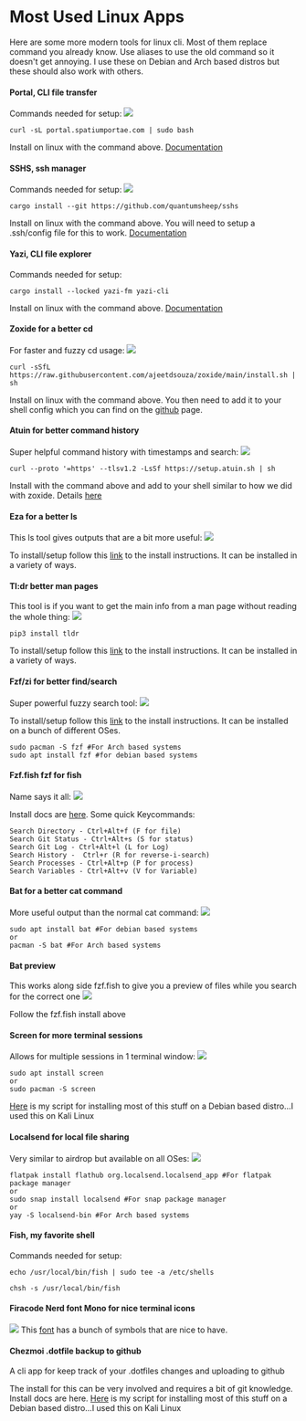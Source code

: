 # Most Used Linux Apps

Here are some more modern tools for linux cli. Most of them replace command you already know. Use aliases to use the old command so it doesn't get annoying. I use these on Debian and Arch based distros but these should also work with others.

#### Portal, CLI file transfer
Commands needed for setup:
![](https://raw.githubusercontent.com/SpatiumPortae/portal/refs/heads/master/assets/demo.gif)

`curl -sL portal.spatiumportae.com | sudo bash`

Install on linux with the command above. [Documentation](https://github.com/SpatiumPortae/portal)

#### SSHS, ssh manager
Commands needed for setup:
![](https://asciinema.org/a/642202)

`cargo install --git https://github.com/quantumsheep/sshs`

Install on linux with the command above.  You will need to setup a .ssh/config file for this to work. [Documentation](https://github.com/quantumsheep/sshs?tab=readme-ov-file)

#### Yazi, CLI file explorer
Commands needed for setup:

`cargo install --locked yazi-fm yazi-cli`

Install on linux with the command above. [Documentation ](https://yazi-rs.github.io/docs/installation)

#### Zoxide for a better cd
For faster and fuzzy cd usage:
![](https://img.notionusercontent.com/s3/prod-files-secure%2F63319eb7-a808-4f94-8661-5626ea6a3328%2Ff494a4c0-0e4b-4462-8309-60af76c77fd0%2F20240624_00h39m20s_grim.png/size/w=1360?exp=1742616105&sig=GnzZiFei3AQbFvQYFaD6d3W_NraeaOzanQSgW_kzNxg)

`curl -sSfL https://raw.githubusercontent.com/ajeetdsouza/zoxide/main/install.sh | sh`

Install on linux with the command above. You then need to add it to your shell config which you can find on the [github](https://github.com/ajeetdsouza/zoxide) page.

#### Atuin for better command history
Super helpful command history with timestamps and search:
![](https://img.notionusercontent.com/s3/prod-files-secure%2F63319eb7-a808-4f94-8661-5626ea6a3328%2F3022c4c1-e4ca-4258-84d0-49f67c9bbde5%2F20240624_00h38m12s_grim.png/size/w=1350?exp=1742616201&sig=nboNQybJnF2I2BABE9pleuUpSUtNnoelYVHCSwzAlNQ)

`curl --proto '=https' --tlsv1.2 -LsSf https://setup.atuin.sh | sh`

Install with the command above and add to your shell similar to how we did with zoxide. Details [here](https://docs.atuin.sh/guide/installation/)

#### Eza for a better ls
This ls tool gives outputs that are a bit more useful:
![](https://img.notionusercontent.com/s3/prod-files-secure%2F63319eb7-a808-4f94-8661-5626ea6a3328%2Ff55f3270-e63c-4599-b66e-8f8ae9f01a31%2F20240701_18h36m41s_grim.png/size/w=1350?exp=1742616205&sig=EzUy1MgWksheu1mMRM4wYG_sZq9bFl5Wwrs28n33RIc)

To install/setup follow this [link](https://github.com/eza-community/eza/blob/main/INSTALL.md) to the install instructions. It can be installed in a variety of ways.

#### Tl:dr better man pages
This tool is if you want to get the main info from a man page without reading the whole thing:
![](https://img.notionusercontent.com/s3/prod-files-secure%2F63319eb7-a808-4f94-8661-5626ea6a3328%2F6c470896-da97-49be-bc2d-8d6e47758183%2F20240624_00h39m37s_grim.png/size/w=1350?exp=1742616216&sig=o-2XRkIGr6E1YwRG28wVeBXdf9tUzmyAwJ29zQ14xDo)

`pip3 install tldr`

To install/setup follow this [link](https://github.com/eza-community/eza/blob/main/INSTALL.md) to the install instructions. It can be installed in a variety of ways.

#### Fzf/zi for better find/search
Super powerful fuzzy search tool:
![](https://img.notionusercontent.com/s3/prod-files-secure%2F63319eb7-a808-4f94-8661-5626ea6a3328%2Fd1321568-96ce-4a4c-8923-cdf16d470571%2F20240624_00h30m22s_grim(1).png/size/w=1350?exp=1742616236&sig=nOgC6sCZDSKrH_h4Y7HTiBSrMXxixi2VtK8pKEXdw98)

To install/setup follow this [link](https://github.com/junegunn/fzf?tab=readme-ov-file#installation) to the install instructions. It can be installed on a bunch of different OSes.

```
sudo pacman -S fzf #For Arch based systems
sudo apt install fzf #for debian based systems
```

#### Fzf.fish fzf for fish
Name says it all:
![](https://img.notionusercontent.com/s3/prod-files-secure%2F63319eb7-a808-4f94-8661-5626ea6a3328%2Fd1321568-96ce-4a4c-8923-cdf16d470571%2F20240624_00h30m22s_grim(1).png/size/w=1350?exp=1742616236&sig=nOgC6sCZDSKrH_h4Y7HTiBSrMXxixi2VtK8pKEXdw98)

Install docs are [here](https://github.com/PatrickF1/fzf.fish/tree/main).
Some quick Keycommands:
```
Search Directory - Ctrl+Alt+f (F for file)
Search Git Status - Ctrl+Alt+s (S for status)
Search Git Log - Ctrl+Alt+l (L for Log)
Search History -  Ctrl+r (R for reverse-i-search)
Search Processes - Ctrl+Alt+p (P for process)
Search Variables - Ctrl+Alt+v (V for Variable)
```

#### Bat for a better cat command
More useful output than the normal cat command:
![](https://img.notionusercontent.com/s3/prod-files-secure%2F63319eb7-a808-4f94-8661-5626ea6a3328%2F45e04a32-443c-420b-be90-fc0e89d07ca3%2F20240624_00h38m43s_grim(1).png/size/w=1350?exp=1742616242&sig=lxrV5PfTGQNicMNk6sY8TssfZi-NI3NdnbOGu3ZOCnc)

```
sudo apt install bat #For debian based systems
or
pacman -S bat #For Arch based systems
```

#### Bat preview
This works along side fzf.fish to give you a preview of files while you search for the correct one
![](https://img.notionusercontent.com/s3/prod-files-secure%2F63319eb7-a808-4f94-8661-5626ea6a3328%2F9e8060df-77bc-4f0f-b8af-9efe21af2d99%2F20240624_00h30m22s_grim(1).png/size/w=1350?exp=1742616242&sig=FWrZC6r167kk6chEyfeYgsMUf5NUa-fXWyrMpPlL1Ao)

Follow the fzf.fish install above

#### Screen for more terminal sessions
Allows for multiple sessions in 1 terminal window:
![](https://img.notionusercontent.com/s3/prod-files-secure%2F63319eb7-a808-4f94-8661-5626ea6a3328%2F2072b876-5018-4c8c-b8c8-7f159a2a0335%2F20240702_10h51m33s_grim.png/size/w=1350?exp=1742616241&sig=PaC-90OodSQhGfc-dsCmZK5NIn_VhV0UdEg6INPniKw)

```
sudo apt install screen
or
sudo pacman -S screen
```

[Here](https://gist.github.com/joaopizani/2718397) is my script for installing most of this stuff on a Debian based distro…I used this on Kali Linux

#### Localsend for local file sharing
Very similar to airdrop but available on all OSes:
![](https://img.notionusercontent.com/s3/prod-files-secure%2F63319eb7-a808-4f94-8661-5626ea6a3328%2F5b029718-dbc2-46ee-bdc7-be0bca7546e8%2F20240701_19h07m29s_grim.png/size/w=1350?exp=1742616241&sig=HN39tB56GKRffYKUhrwimrfSKlizmpDffi-6lGHy41I)

```
flatpak install flathub org.localsend.localsend_app #For flatpak package manager
or
sudo snap install localsend #For snap package manager
or
yay -S localsend-bin #For Arch based systems
```
#### Fish, my favorite shell
Commands needed for setup:

`echo /usr/local/bin/fish | sudo tee -a /etc/shells`

	chsh -s /usr/local/bin/fish

#### Firacode Nerd font Mono for nice terminal icons
![](https://img.notionusercontent.com/s3/prod-files-secure%2F63319eb7-a808-4f94-8661-5626ea6a3328%2F25b57304-90e9-4961-84c7-8eca31c5af47%2FScreenshot_2024-07-03_at_11.59.57_AM.png/size/w=970?exp=1742616240&sig=k57rdVGLGoo-s2itbi2uCbTnL5NBwj1Z3za7TNl8598)
This [font](https://github.com/ryanoasis/nerd-fonts/releases/download/v3.2.1/FiraMono.zip) has a bunch of symbols that are nice to have.

#### Chezmoi .dotfile backup to github
A cli app for keep track of your .dotfiles changes and uploading to github

The install for this can be very involved and requires a bit of git knowledge. Install docs are here.
[Here](https://github.com/grinchdubs/scripts/blob/main/base_installs.sh) is my script for installing most of this stuff on a Debian based distro…I used this on Kali Linux

